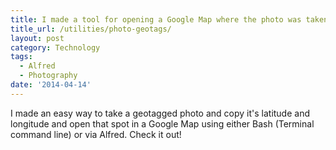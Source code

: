 ```yaml
---
title: I made a tool for opening a Google Map where the photo was taken
title_url: /utilities/photo-geotags/
layout: post
category: Technology
tags:
  - Alfred
  - Photography
date: '2014-04-14'
---
```

I made an easy way to take a geotagged photo and copy it's latitude and longitude and open that spot in a Google Map using either Bash (Terminal command line) or via Alfred. Check it out!
